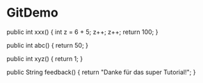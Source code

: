 # GitDemo

public int xxx() {
    int z = 6 + 5;
    z++;
    z++;
    return 100;
}

public int abc() {
    return 50;
}

public int xyz() {
    return 1;
}

public String feedback() {
    return "Danke für das super Tutorial!";
}
